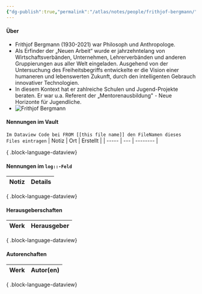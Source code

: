```yaml
---
{"dg-publish":true,"permalink":"/atlas/notes/people/frithjof-bergmann/","tags":["class/people"],"noteIcon":""}
---
```



#### Über
- Frithjof Bergmann (1930-2021) war Philosoph und Anthropologe. 
- Als Erfinder der „Neuen Arbeit“ wurde er jahrzehntelang von Wirtschaftsverbänden, Unternehmen, Lehrerverbänden und anderen Gruppierungen aus aller Welt eingeladen. Ausgehend von der Untersuchung des Freiheitsbegriffs entwickelte er die Vision einer humaneren und lebenswerten Zukunft, durch den intelligenten Gebrauch innovativer Technologien. 
- In diesem Kontext hat er zahlreiche Schulen und Jugend-Projekte beraten. Er war u.a. Referent der „Mentorenausbildung" - Neue Horizonte für Jugendliche.
-  ![Frithjof Bergmann](https://www.arbor-verlag.de/sites/default/files/styles/large/public/2017-04/%C2%A9FrithjofBergmann.jpg.jpeg?itok=127VzGqT)


#### Nennungen im Vault
`Im Dataview Code bei FROM [[this file name]] den FileNamen dieses Files eintragen` 
| Notiz | Ort | Erstellt |
| ----- | --- | -------- |

{ .block-language-dataview}

#### Nennungen im `log::-Feld`
| Notiz | Details |
| ----- | ------- |

{ .block-language-dataview}

#### Herausgeberschaften
| Werk | Herausgeber |
| ---- | ----------- |

{ .block-language-dataview}


#### Autorenchaften
| Werk | Autor(en) |
| ---- | --------- |

{ .block-language-dataview}


